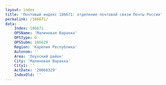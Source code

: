 ```yaml
---
layout: index
title: 'Почтовый индекс 186671: отделение почтовой связи Почты России'
permalink: /186671/
data:
    Index: 186671
    OPSName: 'Малиновая Варакка'
    OPSType: О
    OPSSubm: 186629
    Region: 'Карелия Республика'
    Autonom: ''
    Area: 'Лоухский район'
    City: 'Малиновая Варакка'
    City1: ''
    ActDate: '20060329'
    IndexOld: ''
---
```

